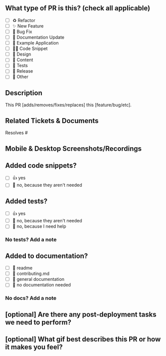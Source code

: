 <!--
  For Work In Progress Pull Requests, please use the Draft PR feature,
  see https://github.blog/2019-02-14-introducing-draft-pull-requests/ for further details.
  
  For a timely review/response, please avoid force-pushing additional
  commits if your PR already received reviews or comments.
  
  Before submitting a Pull Request, please ensure you've done the following:
  - 📖 Read the TBD Developer Website Contributing Guide: https://github.com/TBD54566975/developer.tbd.website/blob/main/CONTRIBUTING.md.
  - 📖 Read the TBD Developer Website Code of Conduct: https://github.com/TBD54566975/developer.tbd.website/blob/main/CODE_OF_CONDUCT.md.
  - 👷‍♀️ Create small PRs. In most cases, this will be possible.
  - ✅ Provide tests for your changes.
  - 📝 Use descriptive commit messages.
  - 📗 Update any related documentation and include any relevant screenshots.
-->

## What type of PR is this? (check all applicable)

- [ ] ♻️ Refactor
- [ ] ✨ New Feature
- [ ] 🐛 Bug Fix
- [ ] 📝 Documentation Update
- [ ] 👷 Example Application
- [ ] 🧑‍💻 Code Snippet
- [ ] 🎨 Design
- [ ] 📖 Content
- [ ] 🧪 Tests
- [ ] 🔖 Release
- [ ] 🚩 Other

## Description

<!-- Please do not leave this blank -->

This PR [adds/removes/fixes/replaces] this [feature/bug/etc]. 

## Related Tickets & Documents
<!-- 
Please use this format link issue numbers: Resolves #123
https://docs.github.com/en/free-pro-team@latest/github/managing-your-work-on-github/linking-a-pull-request-to-an-issue#linking-a-pull-request-to-an-issue-using-a-keyword 
-->
Resolves #

## Mobile & Desktop Screenshots/Recordings

<!-- Visual changes require screenshots -->

## Added code snippets?
- [ ] 👍 yes
- [ ] 🙅 no, because they aren't needed

## Added tests?

- [ ] 👍 yes
- [ ] 🙅 no, because they aren't needed
- [ ] 🙋 no, because I need help

### No tests? Add a note
<!-- 
If you didn't provide tests with this PR, please explain here why they aren't needed.
-->

## Added to documentation?

- [ ] 📜 readme
- [ ] 📜 contributing.md
- [ ] 📓 general documentation
- [ ] 🙅 no documentation needed

### No docs? Add a note
<!-- 
If you didn't provide documentation with this PR, please explain here why it's not needed.
-->

## [optional] Are there any post-deployment tasks we need to perform?



## [optional] What gif best describes this PR or how it makes you feel?



<!-- note: PRs with deletes sections will be marked invalid -->

